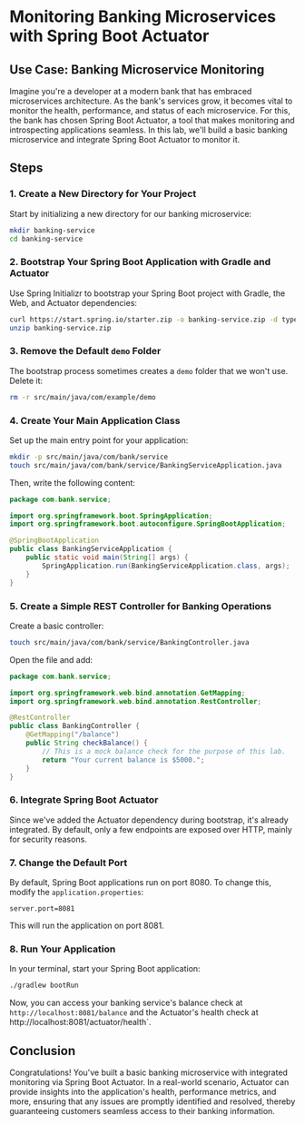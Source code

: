 
# **Monitoring Banking Microservices with Spring Boot Actuator**

## **Use Case: Banking Microservice Monitoring**

Imagine you're a developer at a modern bank that has embraced microservices architecture. As the bank's services grow, it becomes vital to monitor the health, performance, and status of each microservice. For this, the bank has chosen Spring Boot Actuator, a tool that makes monitoring and introspecting applications seamless. In this lab, we'll build a basic banking microservice and integrate Spring Boot Actuator to monitor it.

## **Steps**

### **1. Create a New Directory for Your Project**

Start by initializing a new directory for our banking microservice:

```bash
mkdir banking-service
cd banking-service
```

### **2. Bootstrap Your Spring Boot Application with Gradle and Actuator**

Use Spring Initializr to bootstrap your Spring Boot project with Gradle, the Web, and Actuator dependencies:

```bash
curl https://start.spring.io/starter.zip -o banking-service.zip -d type=gradle-project -d dependencies=web,actuator
unzip banking-service.zip
```

### **3. Remove the Default `demo` Folder**

The bootstrap process sometimes creates a `demo` folder that we won't use. Delete it:

```bash
rm -r src/main/java/com/example/demo
```

### **4. Create Your Main Application Class**

Set up the main entry point for your application:

```bash
mkdir -p src/main/java/com/bank/service
touch src/main/java/com/bank/service/BankingServiceApplication.java
```

Then, write the following content:

```java
package com.bank.service;

import org.springframework.boot.SpringApplication;
import org.springframework.boot.autoconfigure.SpringBootApplication;

@SpringBootApplication
public class BankingServiceApplication {
    public static void main(String[] args) {
        SpringApplication.run(BankingServiceApplication.class, args);
    }
}
```

### **5. Create a Simple REST Controller for Banking Operations**

Create a basic controller:

```bash
touch src/main/java/com/bank/service/BankingController.java
```

Open the file and add:

```java
package com.bank.service;

import org.springframework.web.bind.annotation.GetMapping;
import org.springframework.web.bind.annotation.RestController;

@RestController
public class BankingController {
    @GetMapping("/balance")
    public String checkBalance() {
        // This is a mock balance check for the purpose of this lab.
        return "Your current balance is $5000.";
    }
}
```

### **6. Integrate Spring Boot Actuator**

Since we've added the Actuator dependency during bootstrap, it's already integrated. By default, only a few endpoints are exposed over HTTP, mainly for security reasons.

### **7. Change the Default Port**

By default, Spring Boot applications run on port 8080. To change this, modify the `application.properties`:

```properties
server.port=8081
```

This will run the application on port 8081.

### **8. Run Your Application**

In your terminal, start your Spring Boot application:

```bash
./gradlew bootRun
```

Now, you can access your banking service's balance check at `http://localhost:8081/balance` and the Actuator's health check at http://localhost:8081/actuator/health`.

## **Conclusion**

Congratulations! You've built a basic banking microservice with integrated monitoring via Spring Boot Actuator. In a real-world scenario, Actuator can provide insights into the application's health, performance metrics, and more, ensuring that any issues are promptly identified and resolved, thereby guaranteeing customers seamless access to their banking information.

